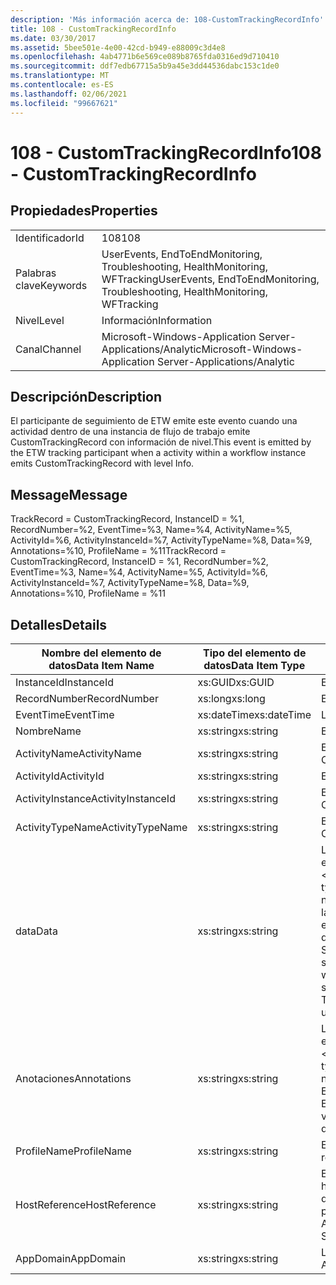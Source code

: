 ```yaml
---
description: 'Más información acerca de: 108-CustomTrackingRecordInfo'
title: 108 - CustomTrackingRecordInfo
ms.date: 03/30/2017
ms.assetid: 5bee501e-4e00-42cd-b949-e88009c3d4e8
ms.openlocfilehash: 4ab4771b6e569ce089b8765fda0316ed9d710410
ms.sourcegitcommit: ddf7edb67715a5b9a45e3dd44536dabc153c1de0
ms.translationtype: MT
ms.contentlocale: es-ES
ms.lasthandoff: 02/06/2021
ms.locfileid: "99667621"
---
```

# <a name="108---customtrackingrecordinfo"></a><span data-ttu-id="6ed80-103">108 - CustomTrackingRecordInfo</span><span class="sxs-lookup"><span data-stu-id="6ed80-103">108 - CustomTrackingRecordInfo</span></span>

## <a name="properties"></a><span data-ttu-id="6ed80-104">Propiedades</span><span class="sxs-lookup"><span data-stu-id="6ed80-104">Properties</span></span>  
  
|||  
|-|-|  
|<span data-ttu-id="6ed80-105">Identificador</span><span class="sxs-lookup"><span data-stu-id="6ed80-105">Id</span></span>|<span data-ttu-id="6ed80-106">108</span><span class="sxs-lookup"><span data-stu-id="6ed80-106">108</span></span>|  
|<span data-ttu-id="6ed80-107">Palabras clave</span><span class="sxs-lookup"><span data-stu-id="6ed80-107">Keywords</span></span>|<span data-ttu-id="6ed80-108">UserEvents, EndToEndMonitoring, Troubleshooting, HealthMonitoring, WFTracking</span><span class="sxs-lookup"><span data-stu-id="6ed80-108">UserEvents, EndToEndMonitoring, Troubleshooting, HealthMonitoring, WFTracking</span></span>|  
|<span data-ttu-id="6ed80-109">Nivel</span><span class="sxs-lookup"><span data-stu-id="6ed80-109">Level</span></span>|<span data-ttu-id="6ed80-110">Información</span><span class="sxs-lookup"><span data-stu-id="6ed80-110">Information</span></span>|  
|<span data-ttu-id="6ed80-111">Canal</span><span class="sxs-lookup"><span data-stu-id="6ed80-111">Channel</span></span>|<span data-ttu-id="6ed80-112">Microsoft-Windows-Application Server-Applications/Analytic</span><span class="sxs-lookup"><span data-stu-id="6ed80-112">Microsoft-Windows-Application Server-Applications/Analytic</span></span>|  
  
## <a name="description"></a><span data-ttu-id="6ed80-113">Descripción</span><span class="sxs-lookup"><span data-stu-id="6ed80-113">Description</span></span>  

 <span data-ttu-id="6ed80-114">El participante de seguimiento de ETW emite este evento cuando una actividad dentro de una instancia de flujo de trabajo emite CustomTrackingRecord con información de nivel.</span><span class="sxs-lookup"><span data-stu-id="6ed80-114">This event is emitted by the ETW tracking participant when a activity within a workflow instance emits CustomTrackingRecord with level Info.</span></span>  
  
## <a name="message"></a><span data-ttu-id="6ed80-115">Message</span><span class="sxs-lookup"><span data-stu-id="6ed80-115">Message</span></span>  

 <span data-ttu-id="6ed80-116">TrackRecord = CustomTrackingRecord, InstanceID = %1, RecordNumber=%2, EventTime=%3, Name=%4, ActivityName=%5, ActivityId=%6, ActivityInstanceId=%7, ActivityTypeName=%8, Data=%9, Annotations=%10, ProfileName = %11</span><span class="sxs-lookup"><span data-stu-id="6ed80-116">TrackRecord = CustomTrackingRecord, InstanceID = %1, RecordNumber=%2, EventTime=%3,  Name=%4, ActivityName=%5, ActivityId=%6, ActivityInstanceId=%7, ActivityTypeName=%8, Data=%9, Annotations=%10, ProfileName = %11</span></span>  
  
## <a name="details"></a><span data-ttu-id="6ed80-117">Detalles</span><span class="sxs-lookup"><span data-stu-id="6ed80-117">Details</span></span>  
  
|<span data-ttu-id="6ed80-118">Nombre del elemento de datos</span><span class="sxs-lookup"><span data-stu-id="6ed80-118">Data Item Name</span></span>|<span data-ttu-id="6ed80-119">Tipo del elemento de datos</span><span class="sxs-lookup"><span data-stu-id="6ed80-119">Data Item Type</span></span>|<span data-ttu-id="6ed80-120">Descripción</span><span class="sxs-lookup"><span data-stu-id="6ed80-120">Description</span></span>|  
|--------------------|--------------------|-----------------|  
|<span data-ttu-id="6ed80-121">InstanceId</span><span class="sxs-lookup"><span data-stu-id="6ed80-121">InstanceId</span></span>|<span data-ttu-id="6ed80-122">xs:GUID</span><span class="sxs-lookup"><span data-stu-id="6ed80-122">xs:GUID</span></span>|<span data-ttu-id="6ed80-123">El id. de instancia del flujo de trabajo.</span><span class="sxs-lookup"><span data-stu-id="6ed80-123">The instance id for the workflow</span></span>|  
|<span data-ttu-id="6ed80-124">RecordNumber</span><span class="sxs-lookup"><span data-stu-id="6ed80-124">RecordNumber</span></span>|<span data-ttu-id="6ed80-125">xs:long</span><span class="sxs-lookup"><span data-stu-id="6ed80-125">xs:long</span></span>|<span data-ttu-id="6ed80-126">El número de secuencia del registro emitido.</span><span class="sxs-lookup"><span data-stu-id="6ed80-126">The sequence number of the emitted record</span></span>|  
|<span data-ttu-id="6ed80-127">EventTime</span><span class="sxs-lookup"><span data-stu-id="6ed80-127">EventTime</span></span>|<span data-ttu-id="6ed80-128">xs:dateTime</span><span class="sxs-lookup"><span data-stu-id="6ed80-128">xs:dateTime</span></span>|<span data-ttu-id="6ed80-129">La hora en UTC cuando se emitió el evento.</span><span class="sxs-lookup"><span data-stu-id="6ed80-129">The time in UTC when the event was emitted</span></span>|  
|<span data-ttu-id="6ed80-130">Nombre</span><span class="sxs-lookup"><span data-stu-id="6ed80-130">Name</span></span>|<span data-ttu-id="6ed80-131">xs:string</span><span class="sxs-lookup"><span data-stu-id="6ed80-131">xs:string</span></span>|<span data-ttu-id="6ed80-132">El nombre de la clase CustomTrackingRecord.</span><span class="sxs-lookup"><span data-stu-id="6ed80-132">The name of the CustomTrackingRecord</span></span>|  
|<span data-ttu-id="6ed80-133">ActivityName</span><span class="sxs-lookup"><span data-stu-id="6ed80-133">ActivityName</span></span>|<span data-ttu-id="6ed80-134">xs:string</span><span class="sxs-lookup"><span data-stu-id="6ed80-134">xs:string</span></span>|<span data-ttu-id="6ed80-135">El nombre de la actividad que emitió la clase CustomTrackingRecord.</span><span class="sxs-lookup"><span data-stu-id="6ed80-135">The name of the activity that emitted the CustomTrackingRecord</span></span>|  
|<span data-ttu-id="6ed80-136">ActivityId</span><span class="sxs-lookup"><span data-stu-id="6ed80-136">ActivityId</span></span>|<span data-ttu-id="6ed80-137">xs:string</span><span class="sxs-lookup"><span data-stu-id="6ed80-137">xs:string</span></span>|<span data-ttu-id="6ed80-138">El id. de la actividad que emitió la clase CustomTrackingRecord.</span><span class="sxs-lookup"><span data-stu-id="6ed80-138">The id of the activity that emitted the CustomTrackingRecord</span></span>|  
|<span data-ttu-id="6ed80-139">ActivityInstance</span><span class="sxs-lookup"><span data-stu-id="6ed80-139">ActivityInstanceId</span></span>|<span data-ttu-id="6ed80-140">xs:string</span><span class="sxs-lookup"><span data-stu-id="6ed80-140">xs:string</span></span>|<span data-ttu-id="6ed80-141">El id. de instancia de la actividad que emitió la clase CustomTrackingRecord.</span><span class="sxs-lookup"><span data-stu-id="6ed80-141">The instance id of the activity that emitted the CustomTrackingRecord</span></span>|  
|<span data-ttu-id="6ed80-142">ActivityTypeName</span><span class="sxs-lookup"><span data-stu-id="6ed80-142">ActivityTypeName</span></span>|<span data-ttu-id="6ed80-143">xs:string</span><span class="sxs-lookup"><span data-stu-id="6ed80-143">xs:string</span></span>|<span data-ttu-id="6ed80-144">El nombre de la actividad que emitió la clase CustomTrackingRecord.</span><span class="sxs-lookup"><span data-stu-id="6ed80-144">The name of the activity that emitted the CustomTrackingRecord</span></span>|  
|<span data-ttu-id="6ed80-145">data</span><span class="sxs-lookup"><span data-stu-id="6ed80-145">Data</span></span>|<span data-ttu-id="6ed80-146">xs:string</span><span class="sxs-lookup"><span data-stu-id="6ed80-146">xs:string</span></span>|<span data-ttu-id="6ed80-147">Los datos a los que se realizó el seguimiento con este evento.</span><span class="sxs-lookup"><span data-stu-id="6ed80-147">The data that was tracked with this event.</span></span>  <span data-ttu-id="6ed80-148">Los valores se almacenan en un elemento XML con el formato de valor de dataFormat \<items> \< item  name = "dataName" type="System.String"> \</item> \</items> .</span><span class="sxs-lookup"><span data-stu-id="6ed80-148">The values are stored in an xml element in the format \<items>\< item  name = "dataName" type="System.String">dataValue\</item>\</items>.</span></span>  <span data-ttu-id="6ed80-149">Si no se realiza el seguimiento de ningún dato, la cadena contiene \<items/> .</span><span class="sxs-lookup"><span data-stu-id="6ed80-149">If no data was tracked then the string contains \<items/>.</span></span> <span data-ttu-id="6ed80-150">El tamaño del evento ETW está limitado por el tamaño de búfer de ETW o la carga útil máxima para un evento ETW.</span><span class="sxs-lookup"><span data-stu-id="6ed80-150">The ETW event size is limited by the ETW buffer size or the max payload for an ETW event.</span></span> <span data-ttu-id="6ed80-151">Si el tamaño del evento supera los límites de ETW, el evento se trunca quitando las anotaciones y reemplazando el valor de datos por \<items> ... \</items> .  Los tipos siguientes se almacenan como su valor devuelto por ToString (); String, Char, bool, int, Short, Long, uint, ushort, Ulong, System. single, Float, Double, System. GUID, System. DateTimeOffset, System. DateTime.</span><span class="sxs-lookup"><span data-stu-id="6ed80-151">If the size of the event exceeds the ETW limits, then the event is truncated by dropping the annotations and replacing the data value with \<items>...\</items>.  The following types are stored as their value as returned by ToString(); string,char,bool,int,short,long,uint,ushort,ulong,System.Single,float,double,System.Guid,System.DateTimeOffset,System.DateTime.</span></span>  <span data-ttu-id="6ed80-152">Todos los demás tipos se serializan con System.Runtime.Serialization.NetDataContractSerializer.</span><span class="sxs-lookup"><span data-stu-id="6ed80-152">All other types are serialized using System.Runtime.Serialization.NetDataContractSerializer.</span></span>|  
|<span data-ttu-id="6ed80-153">Anotaciones</span><span class="sxs-lookup"><span data-stu-id="6ed80-153">Annotations</span></span>|<span data-ttu-id="6ed80-154">xs:string</span><span class="sxs-lookup"><span data-stu-id="6ed80-154">xs:string</span></span>|<span data-ttu-id="6ed80-155">Las anotaciones que se agregaron a este evento.</span><span class="sxs-lookup"><span data-stu-id="6ed80-155">The annotations that were added to this event.</span></span>  <span data-ttu-id="6ed80-156">Los valores se almacenan en un elemento XML con el formato \<items> \< item  name = "annotationName" type="System.String"> annotationValue \</item> \</items> .</span><span class="sxs-lookup"><span data-stu-id="6ed80-156">The values are stored in an xml element in the format \<items>\< item  name = "annotationName" type="System.String">annotationValue\</item>\</items>.</span></span>  <span data-ttu-id="6ed80-157">Si no se especifica ninguna anotación, la cadena contendrá \<items/> .</span><span class="sxs-lookup"><span data-stu-id="6ed80-157">If no annotations are specified then the string contains \<items/>.</span></span> <span data-ttu-id="6ed80-158">El tamaño del evento ETW está limitado por el tamaño de búfer de ETW o la carga útil máxima para un evento ETW.</span><span class="sxs-lookup"><span data-stu-id="6ed80-158">The ETW event size is limited by the ETW buffer size or the max payload for an ETW event.</span></span> <span data-ttu-id="6ed80-159">Si el tamaño del evento supera los límites de ETW, el evento se trunca quitando las anotaciones y reemplazando el valor de anotación por \<items> ... \</items> .</span><span class="sxs-lookup"><span data-stu-id="6ed80-159">If the size of the event exceeds the ETW limits, then the event is truncated by dropping the annotations and replacing the annotation value with \<items>...\</items>.</span></span>|  
|<span data-ttu-id="6ed80-160">ProfileName</span><span class="sxs-lookup"><span data-stu-id="6ed80-160">ProfileName</span></span>|<span data-ttu-id="6ed80-161">xs:string</span><span class="sxs-lookup"><span data-stu-id="6ed80-161">xs:string</span></span>|<span data-ttu-id="6ed80-162">El nombre o el perfil de seguimiento que dio como resultado que se emitiera este evento.</span><span class="sxs-lookup"><span data-stu-id="6ed80-162">The name or the tracking profile that resulted in this event being emitted</span></span>|  
|<span data-ttu-id="6ed80-163">HostReference</span><span class="sxs-lookup"><span data-stu-id="6ed80-163">HostReference</span></span>|<span data-ttu-id="6ed80-164">xs:string</span><span class="sxs-lookup"><span data-stu-id="6ed80-164">xs:string</span></span>|<span data-ttu-id="6ed80-165">En el caso de los servicios hospedados en web, este campo identifica de manera única el servicio en la jerarquía web.</span><span class="sxs-lookup"><span data-stu-id="6ed80-165">For web hosted services, this field uniquely identifies the service in the web hierarchy.</span></span>  <span data-ttu-id="6ed80-166">Su formato se define como ' ruta de acceso virtual de la aplicación del nombre del sitio web&#124;ruta de acceso virtual del servicio&#124;ServiceName ' ejemplo: ' sitio web predeterminado/CalculatorApplication&#124;/CalculatorService.svc&#124;CalculatorService '</span><span class="sxs-lookup"><span data-stu-id="6ed80-166">Its format is defined as 'Web Site Name Application Virtual Path&#124;Service Virtual Path&#124;ServiceName' Example: 'Default Web Site/CalculatorApplication&#124;/CalculatorService.svc&#124;CalculatorService'</span></span>|  
|<span data-ttu-id="6ed80-167">AppDomain</span><span class="sxs-lookup"><span data-stu-id="6ed80-167">AppDomain</span></span>|<span data-ttu-id="6ed80-168">xs:string</span><span class="sxs-lookup"><span data-stu-id="6ed80-168">xs:string</span></span>|<span data-ttu-id="6ed80-169">La cadena devuelta por AppDomain.CurrentDomain.FriendlyName.</span><span class="sxs-lookup"><span data-stu-id="6ed80-169">The string returned by AppDomain.CurrentDomain.FriendlyName.</span></span>|
